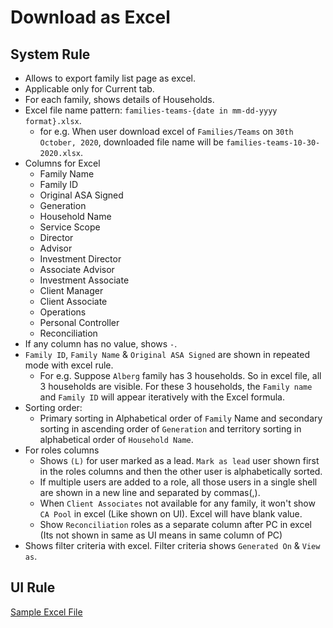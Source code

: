 # Download as Excel

## System Rule
- Allows to export family list page as excel. 
- Applicable only for Current tab.
- For each family, shows details of Households.
- Excel file name pattern: `families-teams-{date in mm-dd-yyyy format}.xlsx`.
  - for e.g. When user download excel of `Families/Teams` on `30th October, 2020`, downloaded file name will be `families-teams-10-30-2020.xlsx`.
- Columns for Excel
  - Family Name
  - Family ID
  - Original ASA Signed
  - Generation
  - Household Name
  - Service Scope
  - Director
  - Advisor
  - Investment Director
  - Associate Advisor
  - Investment Associate
  - Client Manager
  - Client Associate
  - Operations
  - Personal Controller
  - Reconciliation
- If any column has no value, shows `-`.
- `Family ID`, `Family Name` & `Original ASA Signed` are shown in repeated mode with excel rule.
  - For e.g. Suppose `Alberg` family has 3 households. So in excel file, all 3 households are visible. For these 3 households, the `Family name` and `Family ID` will appear iteratively with the Excel formula.
- Sorting order: 
  - Primary sorting in Alphabetical order of `Family` Name and secondary sorting in ascending order of `Generation` and territory sorting in alphabetical order of `Household Name`.
- For roles columns
  - Shows `(L)` for user marked as a lead. `Mark as lead` user shown first in the roles columns and then the other user is alphabetically sorted.
  - If multiple users are added to a role, all those users in a single shell are shown in a new line and separated by commas(,).
  - When `Client Associates` not available for any family, it won't show `CA Pool` in excel (Like shown on UI). Excel will have blank value.
  - Show `Reconciliation` roles as a separate column after PC in excel (Its not shown in same as UI means in same column of PC)
- Shows filter criteria with excel. Filter criteria shows `Generated On` & `View as`.

## UI Rule

[Sample Excel File](https://docs.google.com/spreadsheets/d/1cSaRr0HKqi4s9b-5qAXrmT1bC8C8jASaEerF_G3rcjc/edit#gid=497495055) 